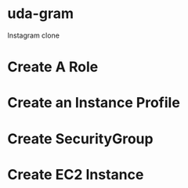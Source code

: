 # uda-gram
Instagram clone

# Create A Role

# Create an Instance Profile

# Create SecurityGroup

# Create EC2 Instance
